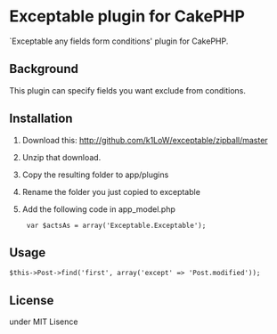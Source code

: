 # Exceptable plugin for CakePHP #

`Exceptable any fields form conditions' plugin for CakePHP.

## Background ##

This plugin can specify fields you want exclude from conditions.

## Installation ##

1. Download this: http://github.com/k1LoW/exceptable/zipball/master
2. Unzip that download.
3. Copy the resulting folder to app/plugins
4. Rename the folder you just copied to exceptable
5. Add the following code in app_model.php
        
        var $actsAs = array('Exceptable.Exceptable');

## Usage ##

    $this->Post->find('first', array('except' => 'Post.modified'));

## License ##

under MIT Lisence
